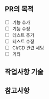 ## PR의 목적
- [ ] 기능 추가
- [ ] 기능 수정
- [ ] 테스트 추가
- [ ] 테스트 수정
- [ ] CI/CD 관련 세팅
- [ ] 기타

## 작업사항 기술
<!--테스트-->

## 참고사항
